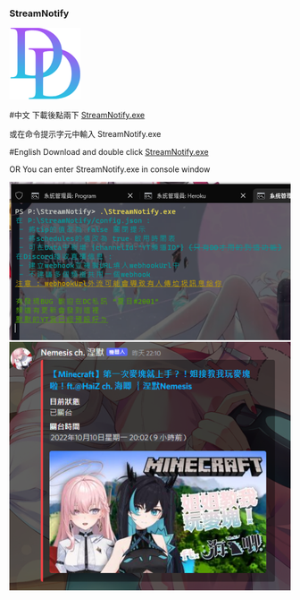 ### StreamNotify

<img src="https://github.com/adam200134/StreamNotify/blob/main/DD.png" alt="Aleq" width="128" height="128"/>

#中文
下載後點兩下 [StreamNotify.exe](https://github.com/adam200134/StreamNotify/raw/main/StreamNotify.exe)

或在命令提示字元中輸入 StreamNotify.exe

#English
Download and double click [StreamNotify.exe](https://github.com/adam200134/StreamNotify/raw/main/StreamNotify.exe)

OR You can enter StreamNotify.exe in console window

<img src="https://github.com/adam200134/StreamNotify/blob/main/console.png" alt="Aleq"/>

<img src="https://github.com/adam200134/StreamNotify/blob/main/Embed.png" alt="Aleq"/>
